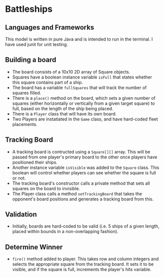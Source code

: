 # Battleships

## Languages and Frameworks

This model is written in pure Java and is intended to run in the terminal. I have used junit for unit testing.

## Building a board

* The board consists of a 10x10 2D array of Square objects.
* Squares have a boolean instance variable `isFull` that states whether this square contains part of a ship.
* The board has a variable `fullSquares` that will track the number of squares filled.
* There is a `place()` method on the board, which sets a given number of squares (either horizontally or vertically from a given target square) to full, based on the length of the ship being placed.
* There is a `Player` class that will have its own board.
* Two Players are instatiated in the `Game` class, and have hard-coded fleet placements.

## Tracking Board

* A tracking board is contructed using a `Square[][]` array. This will be passed from one player's primary board to the other once players have positioned their ships.
* Another instance variable `isVisible` was added to the `Square` class. This boolean will control whether players can see whether the square is full or not.
* The tracking board's constructor calls a private method that sets all squares on the board to invisible.
* The Player class calls a method `setTrackingBoard` that takes the opponent's board positions and generates a tracking board from this.

## Validation

* Initially, boards are hard-coded to be valid (i.e. 5 ships of a given length, placed within bounds in a non-overlapping fashion).

## Determine Winner

* `fire()` method added to player. This takes row and column integers and selects the appropriate square from the tracking board. It sets it to be visible, and if the square is full, increments the player's hits variable.
